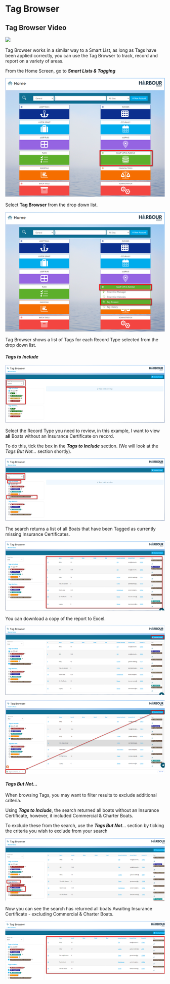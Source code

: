 # Tag Browser

## Tag Browser Video

<a href="https://vimeo.com/706548219" target="_blank"> <img src="https://i.vimeocdn.com/filter/overlay?src0=https%3A%2F%2Fi.vimeocdn.com%2Fvideo%2F1426218132-4b0d51f5662d14f009d53683a0d0f4d85668716ef1ccb2bf1ea4f96ec2cc4036-d_295x166&src1=http%3A%2F%2Ff.vimeocdn.com%2Fp%2Fimages%2Fcrawler_play.png" /> </a>

Tag Browser works in a similar way to a Smart List, as long as Tags have been applied correctly, you can use the Tag Browser to track, record and report on a variety of areas.

From the Home Screen, go to ***Smart Lists & Tagging***

![image-20220311150328444](image-20220311150328444.png)

Select **Tag Browser** from the drop down list.

![image-20220311153031874](image-20220311153031874.png)

Tag Browser shows a list of Tags for each Record Type selected from the drop down list.

#### ***Tags to Include***

![image-20220314160333190](image-20220314160333190.png)

Select the Record Type you need to review, in this example, I want to view **all** Boats without an Insurance Certificate on record.

To do this, tick the box in the ***Tags to Include*** section. (We will look at the *Tags But Not...* section shortly).

![image-20220314160428340](image-20220314160428340.png)

The search returns a list of all Boats that have been Tagged as currently missing Insurance Certificates.

![image-20220314160533107](image-20220314160533107.png)

You can download a copy of the report to Excel.

![image-20220314160611605](image-20220314160611605.png)

![image-20220314160737653](image-20220314160737653.png)

#### ***Tags But Not...***

When browsing Tags, you may want to filter results to exclude additional criteria.

Using ***Tags to Include***, the search returned all boats without an Insurance Certificate, however, it included Commercial & Charter Boats. 

To exclude these from the search, use the ***Tags But Not***... section by ticking the criteria you wish to exclude from your search

![image-20220314161439776](image-20220314161439776.png)

Now you can see the search has returned all boats Awaiting Insurance Certificate - excluding Commercial & Charter Boats.

![image-20220314161613153](image-20220314161613153.png)